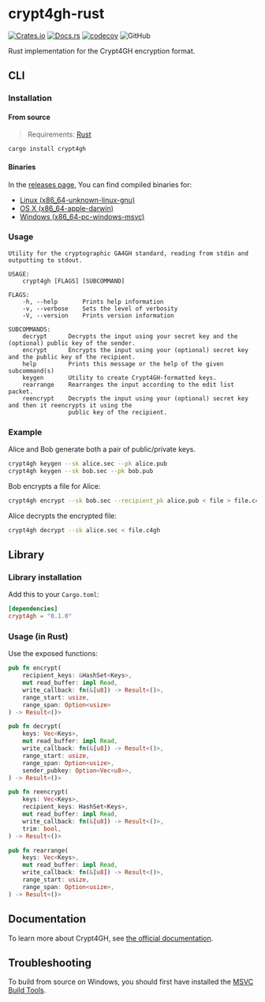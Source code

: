 # crypt4gh-rust

[![Crates.io](https://img.shields.io/crates/v/crypt4gh)](https://crates.io/crates/crypt4gh)
[![Docs.rs](https://docs.rs/crypt4gh/badge.svg)](https://docs.rs/crypt4gh/latest/crypt4gh)
[![codecov](https://codecov.io/gh/EGA-archive/Crypt4gh-rust/branch/main/graph/badge.svg?token=MS2512UglC)](https://codecov.io/gh/EGA-archive/Crypt4gh-rust)
![GitHub](https://img.shields.io/github/license/EGA-archive/crypt4gh-rust)

Rust implementation for the Crypt4GH encryption format.

## CLI

### Installation

#### From source

> Requirements: [Rust](https://www.rust-lang.org/tools/install)

```sh
cargo install crypt4gh
```

#### Binaries

In the [releases page](https://github.com/EGA-archive/crypt4gh-rust/releases/latest), You can find compiled binaries for:

- [Linux (x86_64-unknown-linux-gnu)](https://github.com/EGA-archive/crypt4gh-rust/releases/download/v0.1.0/crypt4gh-x86_64-unknown-linux-gnu)
- [OS X (x86_64-apple-darwin)](https://github.com/EGA-archive/crypt4gh-rust/releases/download/v0.1.0/crypt4gh-x86_64-apple-darwin)
- [Windows (x86_64-pc-windows-msvc)](https://github.com/EGA-archive/crypt4gh-rust/releases/download/v0.1.0/crypt4gh-x86_64-pc-windows-msvc.exe)

### Usage

```text
Utility for the cryptographic GA4GH standard, reading from stdin and outputting to stdout.

USAGE:
    crypt4gh [FLAGS] [SUBCOMMAND]

FLAGS:
    -h, --help       Prints help information
    -v, --verbose    Sets the level of verbosity
    -V, --version    Prints version information

SUBCOMMANDS:
    decrypt      Decrypts the input using your secret key and the (optional) public key of the sender.
    encrypt      Encrypts the input using your (optional) secret key and the public key of the recipient.
    help         Prints this message or the help of the given subcommand(s)
    keygen       Utility to create Crypt4GH-formatted keys.
    rearrange    Rearranges the input according to the edit list packet.
    reencrypt    Decrypts the input using your (optional) secret key and then it reencrypts it using the
                 public key of the recipient.
```

### Example

Alice and Bob generate both a pair of public/private keys.

```sh
crypt4gh keygen --sk alice.sec --pk alice.pub
crypt4gh keygen --sk bob.sec --pk bob.pub
```

Bob encrypts a file for Alice:

```sh
crypt4gh encrypt --sk bob.sec --recipient_pk alice.pub < file > file.c4gh
```

Alice decrypts the encrypted file:

```sh
crypt4gh decrypt --sk alice.sec < file.c4gh
```

## Library

### Library installation

Add this to your `Cargo.toml`:

```toml
[dependencies]
crypt4gh = "0.1.0"
```

### Usage (in Rust)

Use the exposed functions:

```rust
pub fn encrypt(
    recipient_keys: &HashSet<Keys>,
    mut read_buffer: impl Read,
    write_callback: fn(&[u8]) -> Result<()>,
    range_start: usize,
    range_span: Option<usize>
) -> Result<()>

pub fn decrypt(
    keys: Vec<Keys>,
    mut read_buffer: impl Read,
    write_callback: fn(&[u8]) -> Result<()>,
    range_start: usize,
    range_span: Option<usize>,
    sender_pubkey: Option<Vec<u8>>,
) -> Result<()>

pub fn reencrypt(
    keys: Vec<Keys>,
    recipient_keys: HashSet<Keys>,
    mut read_buffer: impl Read,
    write_callback: fn(&[u8]) -> Result<()>,
    trim: bool,
) -> Result<()>

pub fn rearrange(
    keys: Vec<Keys>,
    mut read_buffer: impl Read,
    write_callback: fn(&[u8]) -> Result<()>,
    range_start: usize,
    range_span: Option<usize>,
) -> Result<()>
```

## Documentation

To learn more about Crypt4GH, see [the official documentation](https://crypt4gh.readthedocs.io/en/latest/).

## Troubleshooting

To build from source on Windows, you should first have installed the [MSVC Build Tools](https://visualstudio.microsoft.com/downloads/#build-tools-for-visual-studio-2019).
